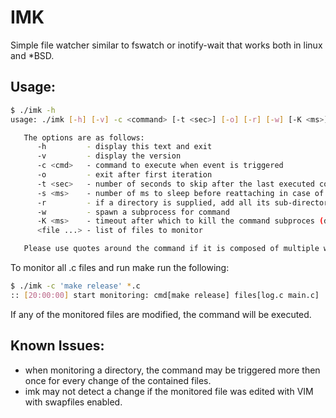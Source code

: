 IMK
============
Simple file watcher similar to fswatch or inotify-wait that works both in linux and *BSD.


Usage:
------
```bash
$ ./imk -h
usage: ./imk [-h] [-v] -c <command> [-t <sec>] [-o] [-r] [-w] [-K <ms>] <file ...> <dir>

   The options are as follows:
      -h         - display this text and exit
      -v         - display the version
      -c <cmd>   - command to execute when event is triggered
      -o         - exit after first iteration
      -t <sec>   - number of seconds to skip after the last executed command (default 0)
      -s <ms>    - number of ms to sleep before reattaching in case of DELETE event (default 300)
      -r         - if a directory is supplied, add all its sub-directories as well
      -w         - spawn a subprocess for command
      -K <ms>    - timeout after which to kill the command subproces (default - do not kill, assumes -w)
      <file ...> - list of files to monitor

   Please use quotes around the command if it is composed of multiple words
```

To monitor all .c files and run make run the following:

```bash
$ ./imk -c 'make release' *.c
:: [20:00:00] start monitoring: cmd[make release] files[log.c main.c]
```

If any of the monitored files are modified, the command will be executed.

Known Issues:
-------------
 - when monitoring a directory, the command may be triggered more then once for every change of the contained files.
 - imk may not detect a change if the monitored file was edited with VIM with swapfiles enabled.
